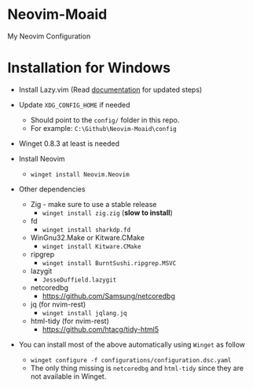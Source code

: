 # Neovim-Moaid
My Neovim Configuration

# Installation for Windows
* Install Lazy.vim (Read [documentation](https://github.com/folke/lazy.nvim) for updated steps)
	
* Update `XDG_CONFIG_HOME` if needed
    - Should point to the `config/` folder in this repo.
    - For example: `C:\Github\Neovim-Moaid\config`

* Winget 0.8.3 at least is needed

* Install Neovim
    * `winget install Neovim.Neovim`

* Other dependencies
	* Zig - make sure to use a stable release
   		- `winget install zig.zig` (__slow to install__)
	* fd
   		- `winget install sharkdp.fd`
	* WinGnu32.Make or Kitware.CMake
   		- `winget install Kitware.CMake`
	* ripgrep
   		- `winget install BurntSushi.ripgrep.MSVC`
 	* lazygit
		- `JesseDuffield.lazygit`
  	* netcoredbg
  	  	- https://github.com/Samsung/netcoredbg
	* jq (for nvim-rest)
   		- `winget install jqlang.jq`
	* html-tidy (for nvim-rest)
   		- https://github.com/htacg/tidy-html5

* You can install most of the above automatically using `Winget` as follow
    - `winget configure -f configurations/configuration.dsc.yaml`
    - The only thing missing is `netcoredbg` and `html-tidy` since they are not available in Winget.
